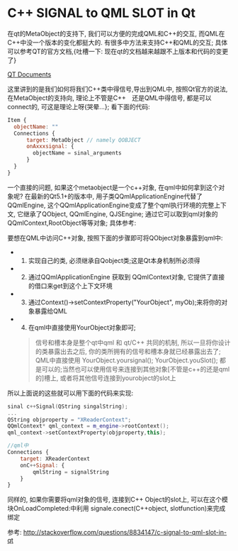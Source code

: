 # C++ SIGNAL to QML SLOT in Qt

在qt的MetaObject的支持下, 我们可以方便的完成QML和C++的交互, 而QML在C++中没一个版本的变化都挺大的. 有很多中方法来支持C++和QML的交互; 具体可以参考QT的官方文档,{吐槽一下: 现在qt的文档越来越跟不上版本和代码的变更了}

[QT Documents](http://doc.qt.io/qt-5/qtqml-cppintegration-interactqmlfromcpp.html)


这里讲到的是我们如何将我们C++类中得信号,导出到QML中, 按照Qt官方的说法,在MetaObject的支持向, 理论上不管是C++　还是QML中得信号, 都是可以connect的, 可这是理论上呀{哭晕...};
看下面的代码:
```javascript
Item {
  objectName: ""
  Connections {
      target: MetaObject // namely QOBJECT 
      onAxxxsignal: {
        objectName = sinal_arguments
      }
  }
}
```
一个直接的问题, 如果这个metaobject是一个c++对象, 在qml中如何拿到这个对象呢? 在最新的Qt5.1+的版本中, 用子类QQmlApplicationEngine代替了QQmlEngine, 这个QQmlApplicationEngine变成了整个qml执行环境的完整上下文, 它继承了QObject, QQmlEngine, QJSEngine; 通过它可以取到qml对象的QQmlContext,RootObject等等对象;
具体参考:[](http://doc.qt.io/qt-5/qqmlapplicationengine.html)

要想在QML中访问C++对象, 按照下面的步骤即可将QObject对象暴露到qml中:

- 1. 实现自己的类, 必须继承自Qobject类;这是Qt本身机制所必须得
- 2. 通过QQmlApplicationEngine 获取到 QQmlContext对象, 它提供了直接的借口来get到这个上下文环境
- 3. 通过Context()->setContextProperty("YourObject", myOb);来将你的对象暴露给QML
- 4. 在qml中直接使用YourObject对象即可;

  > 信号和槽本身是整个qt中qml 和 qt/C++ 共同的机制, 所以一旦将你设计的类暴露出去之后, 你的类所拥有的信号和槽本身就已经暴露出去了; QML中直接使用 YourObject.yoursignal(); YourObject.youSlot(); 都是可以的;当然也可以使用信号来连接到其他对象[不管是c++的还是qml的]槽上, 或者将其他信号连接到yourobject的slot上

所以上面说的这些就可以用下面的代码来实现:

```c++
sinal c++Signal(QString singalString);
...
QString objproperty = "XReaderContext";
QQmlContext* qml_context = m_engine->rootContext();
qml_context->setContextProperty(objproperty,this);
```
```javascript
//qml中
Connections {
    target: XReaderContext 
    onC++Signal: {
        qmlString = signalString
    }
}
```

同样的, 如果你需要将qml对象的信号, 连接到C++ Object的slot上, 可以在这个模块OnLoadCompleted:中利用 signale.conect(C++object, slotfunction)来完成绑定

参考: 
http://stackoverflow.com/questions/8834147/c-signal-to-qml-slot-in-qt